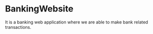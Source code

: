 # BankingWebsite
It is a banking web application where we are able to make bank related transactions.
